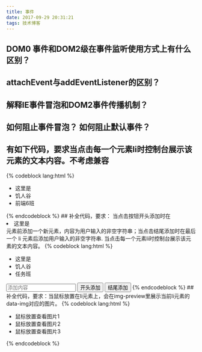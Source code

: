 ```yaml
---
title: 事件
date: 2017-09-29 20:31:21
tags: 技术博客
---
```

## DOM0 事件和DOM2级在事件监听使用方式上有什么区别？
## attachEvent与addEventListener的区别？
## 解释IE事件冒泡和DOM2事件传播机制？
## 如何阻止事件冒泡？ 如何阻止默认事件？
## 有如下代码，要求当点击每一个元素li时控制台展示该元素的文本内容。不考虑兼容
{% codeblock lang:html %}
<ul class="ct">
    <li>这里是</li>
    <li>饥人谷</li>
    <li>前端6班</li>
</ul>
<script>
//todo ...
</script>
{% endcodeblock %}
## 补全代码，要求：
当点击按钮开头添加时在<li>这里是</li>元素前添加一个新元素，内容为用户输入的非空字符串；当点击结尾添加时在最后一个 li 元素后添加用户输入的非空字符串.
当点击每一个元素li时控制台展示该元素的文本内容。
{% codeblock lang:html %}
<ul class="ct">
    <li>这里是</li>
    <li>饥人谷</li>
    <li>任务班</li>
</ul>
<input class="ipt-add-content" placeholder="添加内容"/>
<button id="btn-add-start">开头添加</button>
<button id="btn-add-end">结尾添加</button>
<script>
//你的代码
</script>
{% endcodeblock %}
##  补全代码，要求：当鼠标放置在li元素上，会在img-preview里展示当前li元素的data-img对应的图片。
{% codeblock lang:html %}
<ul class="ct">
    <li data-img="1.png">鼠标放置查看图片1</li>
    <li data-img="2.png">鼠标放置查看图片2</li>
    <li data-img="3.png">鼠标放置查看图片3</li>
</ul>
<div class="img-preview"></div>
<script>
//你的代码
</script>
{% endcodeblock %}